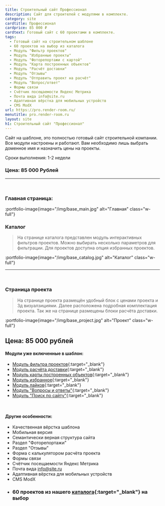 ```yaml
---
title: Строительный сайт Профессионал
description: Сайт для строителей с модулями в комплекте.
category: site
cardtitle: Профессионал
cardprice: 85 000 ₽
cardtext: Готовый сайт с 60 проектами в комплекте.
tags:
  - Готовый сайт на строительном шаблоне
  - 60 проектов на выбор из каталога
  - Модуль "Фильтр проектов"
  - Модуль "Избранные проекты"
  - Модуль "Фоторепортажи с картой"
  - Модуль "Карта построенных объектов"
  - Модуль "Расчёт доставки"
  - Модуль "Отзывы"
  - Модуль "Отправить проект на расчёт"
  - Модуль "Вопрос/ответ"
  - Формы связи
  - Счётчик посещаемости Яндекс Метрика
  - Почта вида info@site.ru
  - Адаптивная вёрстка для мобильных устройств
  - CMS ModX
url: https://pro.render-room.ru/
menutitle: pro.render-room.ru
layout: site
h1: Строительный сайт "Профессионал"
---
```

Сайт на шаблоне, это полностью готовый сайт строительной компании. Все модули настроены и работают. Вам необходимо лишь
выбрать доменное имя и назначить цены на проекты.

Сроки выполнения: 1-2 недели

### Цена: 85 000 Рублей

---
<br>

### Главная страница:

:portfolio-image{image="/img/base_main.jpg" alt="Главная" class="w-full"}
<br>

### Каталог

>На странице каталога представлен модуль интерактивных фильтров проектов.
Можно выбирать несколько параметров для фильтрации. Для проектов доступна опция избранных проектов.

:portfolio-image{image="/img/base_catalog.jpg" alt="Каталог" class="w-full"}
 
---

<br>


### Страница проекта

>На странице проекта размещён удобный блок с ценами проекта и 3д визуалзициями. Далее расположена подробная комплектация
проекта. Так же на странице размещены блоки расчёта доставки.  
 
:portfolio-image{image="/img/base_project.jpg" alt="Проект" class="w-full"}

## Цена: 85 000 рублей

#### Модули уже включенные в шаблон:

* [Модуль фильтра проектов](/modules/filter){:target="_blank"}
* [Модуль расчёта доставки](/modules/dostavka){:target="_blank"}
* [Модуль карты построенных объектов](/modules/fotomap){:target="_blank"}
* [Модуль избранное](/modules/favorites){:target="_blank"}
* [Модуль лайков](/modules/filter){:target="_blank"}
* [Модуль "Вопросы и ответы"](/modules/faq){:target="_blank"}
* [Модуль "Поиск по сайту"](/modules/poisk){:target="_blank"}

<br>

#### Другие особенности:

- Качественная вёрстка шаблона
- Мобильная версия
- Семантически верная структура сайта
- Раздел "Фоторепортажи"
- Раздел "Отзывы"
- Форма с калькулятором расчёта проекта
- Формы связи
- Счётчик посещаемости Яндекс Метрика
- Почта вида info@site.ru
- Адаптивная вёрстка для мобильных устройств
- CMS ModX
- ### 60 проектов из нашего [каталога](https://3d.render-room.ru/projects/){:target="_blank"} на выбор
